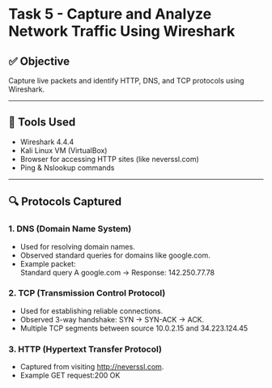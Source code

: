# Task 5 - Capture and Analyze Network Traffic Using Wireshark

## ✅ Objective
Capture live packets and identify HTTP, DNS, and TCP protocols using Wireshark.

---

## 🧰 Tools Used
- Wireshark 4.4.4
- Kali Linux VM (VirtualBox)
- Browser for accessing HTTP sites (like neverssl.com)
- Ping & Nslookup commands

---

## 🔍 Protocols Captured

### 1. DNS (Domain Name System)
- Used for resolving domain names.
- Observed standard queries for domains like google.com.
- Example packet:  
  Standard query A google.com → Response: 142.250.77.78

### 2. TCP (Transmission Control Protocol)
- Used for establishing reliable connections.
- Observed 3-way handshake: SYN → SYN-ACK → ACK.
- Multiple TCP segments between source 10.0.2.15 and 34.223.124.45

### 3. HTTP (Hypertext Transfer Protocol)
- Captured from visiting http://neverssl.com.
- Example GET request:200 OK
